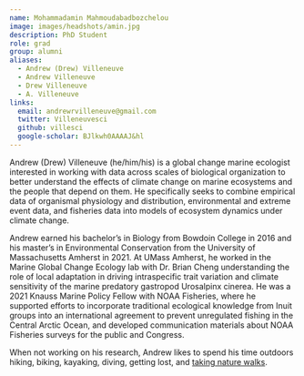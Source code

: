 ```yaml
---
name: Mohammadamin Mahmoudabadbozchelou
image: images/headshots/amin.jpg
description: PhD Student
role: grad
group: alumni
aliases:
  - Andrew (Drew) Villeneuve
  - Andrew Villeneuve
  - Drew Villeneuve
  - A. Villeneuve
links:
  email: andrewrvilleneuve@gmail.com
  twitter: Villeneuvesci
  github: villesci
  google-scholar: BJlkwh0AAAAJ&hl
---
```


Andrew (Drew) Villeneuve (he/him/his) is a global change marine ecologist interested in working with data across scales of biological organization to better understand the effects of climate change on marine ecosystems and the people that depend on them. He specifically seeks to combine empirical data of organismal physiology and distribution, environmental and extreme event data, and fisheries data into models of ecosystem dynamics under climate change. 

Andrew earned his bachelor’s in Biology from Bowdoin College in 2016 and his master’s in Environmental Conservation from the University of Massachusetts Amherst in 2021. At UMass Amherst, he worked in the Marine Global Change Ecology lab with Dr. Brian Cheng understanding the role of local adaptation in driving intraspecific trait variation and climate sensitivity of the marine predatory gastropod Urosalpinx cinerea. He was a 2021 Knauss Marine Policy Fellow with NOAA Fisheries, where he supported efforts to incorporate traditional ecological knowledge from Inuit groups into an international agreement to prevent unregulated fishing in the Central Arctic Ocean, and developed communication materials about NOAA Fisheries surveys for the public and Congress. 

When not working on his research, Andrew likes to spend his time outdoors hiking, biking, kayaking, diving, getting lost, and [taking nature walks](https://www.inaturalist.org/people/1160923). 
